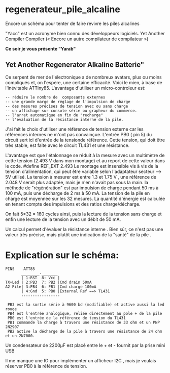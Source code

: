 # regenerateur_pile_alcaline
Encore un schéma pour tenter de faire revivre les piles alcalines


"Yacc" est un acronyme bien connu des développeurs logiciels.
Yet Another Compiler Compiler (« Encore un autre compilateur de compilateur »)

<b>Ce soir je vous présente "Yarab" </b>

## Yet Another Regenerator Alkaline Batterie"
 Ce serpent de mer de l'électronique a de nombreux avatars, plus ou moins compliqués et, on l'espère, une certaine efficacité.
 Voici le mien, à base de l'inévitable ATTiny85.
 L'avantage d'utiliser un micro-controleur est:
 ```
 -- réduire le nombre de  composants externes
 -- une grande marge de réglage de l'impulsion de charge
 -- des mesures précises de tension avec ou sans charge
 -- un affichage sur console série ou grapheur du commerce.
 -- l'arret automatique en fin de "recharge"
 -- l'évaluation de la résistance interne de la pile.
```



  J'ai fait le choix d'utiliser une référence de tension externe car les références internes ne m'ont pas convainçue.
  L'entrée PB0 ( pin 5) du circuit sert ici d'entrée de la tensionde référence. 
  Cette tension, qui doit être très stable, est faite avec le circuit TL431 et une résistance.
 
  L'avantage est que l'étalonnage se réduit à la mesure avec un multimètre de cette tension (2.493 V dans mon montage) et au report de     cette valeur dans le code. 
  \#define  REF_EXT      2.493
  Le montage est insensible vis à vis de la tension d'alimentation, qui peut être variable selon  l'adaptateur secteur --> 5V utilisé.
  La tension à mesurer est entre 1.3 et 1.75 V , une référence de 2.048 V serait plus adaptée, mais je n'en n'avait pas sous la main.
  la méthode de "régénération" est par impulsion de charge pendant 50 ms à 100 mA, puis une décharge de 2 ms à 50 mA.
 La tension de la pile en charge est moyennée sur les 32 mesures. La quantité d'énergie est calculée en tenant compte des impulsions et   des ratios charge/décharge.
 
 On fait 5*32 = 160 cycles ainsi, puis la lecture de la tension sans charge et enfin une lecture de la tension avec un débit de 50 mA.

 Un calcul permet d'évaluer la résistance interne . Bien sûr, ce n'est pas une valeur très précise, mais plutôt une indication de la     "santé" de la pile .

#  Explication sur le schéma:

    PINS    ATT85
           ________-_______
           | 1:RST  8: Vcc |
    TX+Led | 2:PB3  7: PB2 |Cmd drain 50mA
    A2 Pile| 3:PB4  6: PB1 |Cmd charge 100mA
           | 4:Gnd  5: PB0 |External Ref ==> TL431
           ----------------- 
```
 PB3 est la sortie série à 9600 bd (modifiable) et active aussi la led rouge 
 PB4 est l'entrée analogique, reliée directement au pole + de la pile
 PB0 est l'entrée de la référence de tension du TL431
 PB1 commande la charge à travers une résistance de 33 ohm et un PNP 2N2907
 PB2 active la décharge de la pile à travers une résistance de 24 ohm et un 2N7000.
 ```
 Un condensateur de 2200µF est placé entre le + et - fournit par la prise mini USB 

 Il me manque une IO pour implémenter un afficheur I2C , mais je voulais réserver PB0 à la référence de tension.
 


